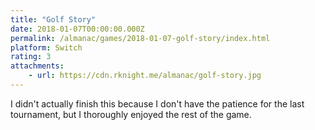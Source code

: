 ```yaml
---
title: "Golf Story"
date: 2018-01-07T00:00:00.000Z
permalink: /almanac/games/2018-01-07-golf-story/index.html
platform: Switch
rating: 3
attachments: 
    - url: https://cdn.rknight.me/almanac/golf-story.jpg
---
```


I didn't actually finish this because I don't have the patience for the last tournament, but I thoroughly enjoyed the rest of the game.